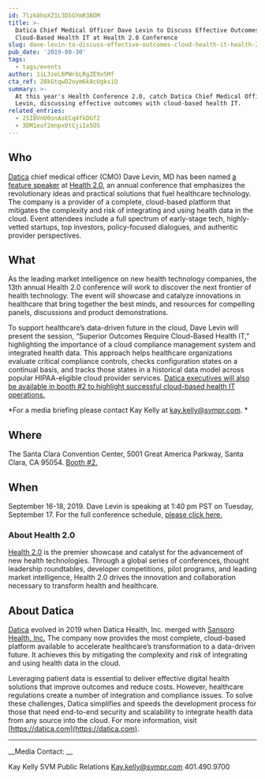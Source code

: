```yaml
---
id: 7lzk8hoXZ1L3D5GYmR3BOM
title: >-
  Datica Chief Medical Officer Dave Levin to Discuss Effective Outcomes with
  Cloud-Based Health IT at Health 2.0 Conference
slug: dave-levin-to-discuss-effective-outcomes-cloud-health-it-health-2-0
pub_date: '2019-08-30'
tags:
  - tags/events
author: 1iL3zeL6PWrbLRgZE9x5Mf
cta_ref: 28kGtqwD2oym6k8cUgksiQ
summary: >-
  At this year's Health Conference 2.0, catch Datica Chief Medical Officer, Dave
  Levin, discussing effective outcomes with cloud-based health IT.
related_entries:
  - 25IBVnU0snAsECq4fkDGf2
  - 3DM1eof2mnpx0tCjiIe5OS
---
```

## Who

[Datica](https://datica.com/) chief medical officer (CMO) Dave Levin, MD has been named [a feature speaker](https://www.h2fallcon.com/santa-clara/2019/session/datica-10-min-session) at [Health 2.0](https://www.h2fallcon.com/santa-clara/2019), an annual conference that  emphasizes the revolutionary ideas and practical solutions that fuel healthcare technology. The company is a provider of a complete, cloud-based platform that mitigates the complexity and risk of integrating and using health data in the cloud. Event attendees include a full spectrum of early-stage tech, highly-vetted startups, top investors, policy-focused dialogues, and authentic provider perspectives. 

## What

As the leading market intelligence on new health technology companies, the 13th annual Health 2.0 conference will work to discover the next frontier of health technology. The event will showcase and catalyze innovations in healthcare that bring together the best minds, and resources for compelling panels, discussions and product demonstrations. 

To support healthcare’s data-driven future in the cloud, Dave Levin will present the session, “Superior Outcomes Require Cloud-Based Health IT,” highlighting the importance of a cloud compliance management system and integrated health data. This approach helps healthcare organizations evaluate critical compliance controls, checks configuration states on a continual basis, and tracks those states in a historical data model across popular HIPAA-eligible cloud provider services. [Datica executives will also be available in booth #2 to highlight successful cloud-based health IT operations. ](https://datica.com/events/health-2-0-2019/) 

  
*For a media briefing please contact Kay Kelly at [kay.kelly@svmpr.com](mailto:kay.kelly@svmpr.com). *
  
## Where

The Santa Clara Convention Center, 5001 Great America Parkway, Santa Clara, CA 95054. [Booth #2.](https://datica.com/events/health-2-0-2019/) 

## When

September 16-18, 2019. Dave Levin is speaking at 1:40 pm PST on Tuesday, September 17. For the full conference schedule, [please click here.](https://www.h2fallcon.com/santa-clara/2019/schedule) 


### About Health 2.0

[Health 2.0](http://health2con.com/) is the premier showcase and catalyst for the advancement of new health technologies. Through a global series of conferences, thought leadership roundtables, developer competitions, pilot programs, and leading market intelligence, Health 2.0 drives the innovation and collaboration necessary to transform health and healthcare.

## About Datica

[Datica](https://datica.com) evolved in 2019 when Datica Health, Inc. merged with [Sansoro Health, Inc.](https://datica.com/about) The company now provides the most complete, cloud-based platform available to accelerate healthcare’s transformation to a data-driven future. It achieves this by mitigating the complexity and risk of integrating and using health data in the cloud. 

Leveraging patient data is essential to deliver effective digital health solutions that improve outcomes and reduce costs. However, healthcare regulations create a number of integration and compliance issues. To solve these challenges, Datica simplifies and speeds the development process for those that need end-to-end security and scalability to integrate health data from any source into the cloud. For more information, visit [https://datica.com](https://datica.com).

---

__Media Contact: __


Kay Kelly
SVM Public Relations 
Kay.kelly@svmpr.com
401.490.9700

  